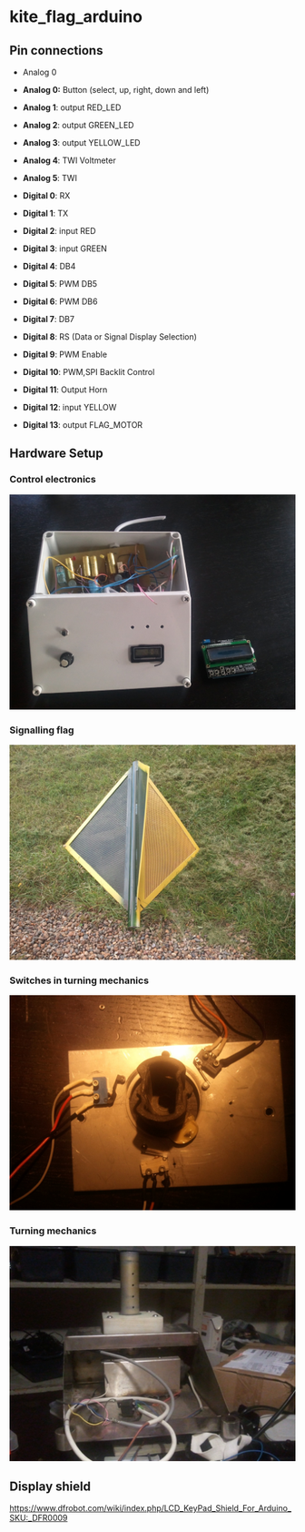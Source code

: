 kite_flag_arduino
=================


## Pin connections


- Analog 0
 
- **Analog 0:** Button (select, up, right, down and left)
- **Analog 1**: output RED_LED
- **Analog 2**: output GREEN_LED
- **Analog 3**: output YELLOW_LED
- **Analog 4**: TWI Voltmeter 
- **Analog 5**: TWI
- **Digital 0**: RX
- **Digital 1**: TX
- **Digital 2**: input RED
- **Digital 3**: input GREEN
- **Digital 4**: DB4 
- **Digital 5**: PWM DB5
- **Digital 6**: PWM DB6
- **Digital 7**: DB7
- **Digital 8**: RS (Data or Signal Display Selection)
- **Digital 9**: PWM Enable
- **Digital 10**: PWM,SPI Backlit Control
- **Digital 11**: Output Horn
- **Digital 12**: input YELLOW
- **Digital 13**: output FLAG_MOTOR

## Hardware Setup

### Control electronics

![](docs/IMG_20131007_085048.jpg)

### Signalling flag

![](docs/IMG_20130929_160835.jpg)

### Switches in turning mechanics

![](docs/IMG_20131006_195850.jpg)

### Turning mechanics

![](docs/IMG_20131006_195919.jpg)

## Display shield

https://www.dfrobot.com/wiki/index.php/LCD_KeyPad_Shield_For_Arduino_SKU:_DFR0009


